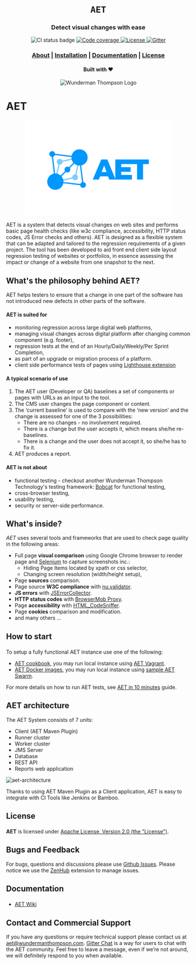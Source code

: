 <div align="center">

  <h1><code>AET</code></h1>

  <h3>
    <strong>Detect visual changes with ease</strong>
  </h3>

  <p>
    <img src="https://img.shields.io/github/workflow/status/wttech/aet/ci?style=for-the-badge" alt="CI status badge" />
    <a href="https://codecov.io/gh/wttech/aet">
      <img src="https://img.shields.io/codecov/c/github/wttech/aet?style=for-the-badge&token=bfdc4b9d55534910ae48fba0b8e984d0" alt="Code coverage"/>
    </a>
    <a href="https://github.com/wttech/aet">
      <img src="https://img.shields.io/badge/License-Apache%202.0-blue.svg?style=for-the-badge" alt="License"/>
    </a>
    <a href="https://gitter.im/aet-tool/Lobby">
      <img src="https://img.shields.io/gitter/room/wttech/aet?style=for-the-badge" alt="Gitter"/>
    </a>
  </p>

  <h3>
    <a href="#about">About</a>
    <span> | </span>
    <a href="#installation">Installation</a>
    <span> | </span>
    <a href="#documentation">Documentation</a>
    <span> | </span>
    <a href="#license">License</a>
  </h3>

<sub><h4>Built with ❤️</h4></sub>
</div>

<p align="center">
    <img src="https://github.com/wttech/aet/raw/master/misc/img/WT_Logo_Blue_Positive_RGB.png" alt="Wunderman Thompson Logo" width="150"/>
</p>

# AET
<p align="center">
  <img src="https://github.com/Cognifide/aet/blob/master/misc/img/aet-logo-blue.png?raw=true" width="400"
         alt="AET Logo"/>
</p>

AET is a system that detects visual changes on web sites and performs basic page health checks (like w3c
compliance, accessibility, HTTP status codes, JS Error checks and others).
AET is designed as a flexible system that can be adapted and tailored to the regression requirements of a given project.
The tool has been developed to aid front end client side layout regression testing of websites or portfolios,
in essence assessing the impact or change of a website from one snapshot to the next.

## What's the philosophy behind AET?
AET helps testers to ensure that a change in one part of the software has not introduced new defects in other parts of the software.

#### AET is suited for
* monitoring regression across large digital web platforms,
* managing visual changes across digital platform after changing common component (e.g. footer),
* regression tests at the end of an Hourly/Daily/Weekly/Per Sprint Completion,
* as part of an upgrade or migration process of a platform.
* client side performance tests of pages using [Lighthouse extension](hhttps://github.com/malaskowski/aet-lighthouse-extension)

#### A typical scenario of use
1. The AET user (Developer or QA) baselines a set of components or pages with URLs as an input to the tool.
2. The CMS user changes the page component or content.
3. The ‘current baseline’ is used to compare with the ‘new version’ and the change is assessed for one of the 3 possibilities:
   * There are no changes - no involvement required.
   * There is a change but the user accepts it, which means she/he re-baselines.
   * There is a change and the user does not accept it, so she/he has to fix it.
4. AET produces a report.

#### AET is not about
* functional testing - checkout another Wunderman Thompson Technology's testing framework: [Bobcat](https://github.com/Cognifide/bobcat) for functional testing,
* cross-browser testing,
* usability testing,
* security or server-side performance.

## What's inside?
*AET* uses several tools and frameworks that are used to check page quality in the following areas:

* Full page **visual comparison** using Google Chrome browser to render page and [Selenium](https://www.selenium.dev/documentation/en/webdriver) to capture screenshots inc.:
   * Hiding Page Items located by xpath or css selector,
   * Changing screen resolution (width/height setup),
* Page **sources** comparison.
* Page source **W3C compliance** with [nu.validator](https://validator.w3.org/nu).
* **JS errors** with [JSErrorCollector](https://github.com/mguillem/JSErrorCollector).
* **HTTP status codes** with [BrowserMob Proxy](https://bmp.lightbody.net).
* Page **accessibility** with [HTML_CodeSniffer](http://squizlabs.github.io/HTML_CodeSniffer).
* Page **cookies** comparison and modification.
* and many others ...

## <p id="installation">How to start</p>
To setup a fully functional AET instance use one of the following:
- [AET cookbook](https://github.com/Cognifide/aet-cookbook), you may run local instance using [AET Vagrant](https://github.com/wttech/aet//wiki/BasicSetup#set-up-vagrant).
- [AET Docker images](https://github.com/malaskowski/aet-docker), you may run local instance using [sample AET Swarm](https://github.com/malaskowski/aet-docker/tree/master/example-aet-swarm).

For more details on how to run AET tests, see [AET in 10 minutes](https://github.com/wttech/aet//wiki/AETIn10Minutes) guide.

## AET architecture
The AET System consists of 7 units:

- Client (AET Maven Plugin)
- Runner cluster
- Worker cluster
- JMS Server
- Database
- REST API
- Reports web application

![aet-architecture](misc/img/aet-architecture.png)

Thanks to using AET Maven Plugin as a Client application, AET is easy to integrate with CI Tools like Jenkins or Bamboo.

## <p id="license">License</p>
**AET** is licensed under [Apache License, Version 2.0 (the "License")](https://www.apache.org/licenses/LICENSE-2.0.txt).


## Bugs and Feedback

For bugs, questions and discussions please use [Github Issues](https://github.com/wttech/aet/issues).
Please notice we use the [ZenHub](https://www.zenhub.com) extension to manage issues.

## <p id="documentation">Documentation</p>
* [AET Wiki](https://github.com/wttech/aet//wiki)

## Contact and Commercial Support

If you have any questions or require technical support please contact us at [aet@wundermanthompson.com](mailto:aet@wundermanthompson.com).
[Gitter Chat](https://gitter.im/aet-tool/Lobby) is a way for users to chat with the AET community. Feel free to leave a message, even if we’re not around, we will definitely respond to you when available.
